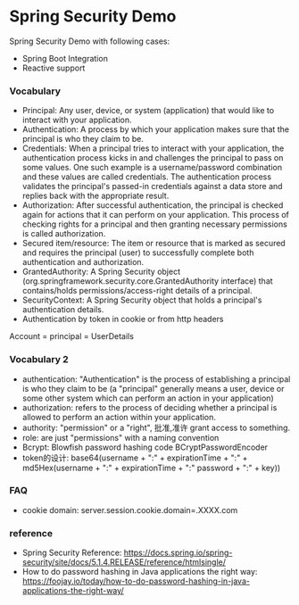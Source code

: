 Spring Security Demo
=============================

Spring Security Demo with following cases:

* Spring Boot Integration
* Reactive support

### Vocabulary

* Principal: Any user, device, or system (application) that would like to interact with your application.
* Authentication: A process by which your application makes sure that the principal is who they claim to be.
* Credentials: When a principal tries to interact with your application, the authentication process kicks in and challenges the principal to pass on some values. One such example is a username/password combination and these values are called credentials. The authentication process validates the principal's passed-in credentials against a data store and replies back with the appropriate result.
* Authorization: After successful authentication, the principal is checked again for actions that it can perform on your application. This process of checking rights for a principal and then granting necessary permissions is called authorization.
* Secured item/resource: The item or resource that is marked as secured and requires the principal (user) to successfully complete both authentication and authorization.
* GrantedAuthority: A Spring Security object (org.springframework.security.core.GrantedAuthority interface) that contains/holds permissions/access-right details of a principal.
* SecurityContext: A Spring Security object that holds a principal's authentication details.
* Authentication by token in cookie or from http headers

Account = principal = UserDetails 

### Vocabulary 2

* authentication:  "Authentication" is the process of establishing a principal is who they claim to be (a "principal" generally means a user, device or some other system which can perform an action in your application)
* authorization: refers to the process of deciding whether a principal is allowed to perform an action within your application.
* authority: "permission" or a "right", 批准,准许 grant access to something.
* role: are just "permissions" with a naming convention
* Bcrypt: Blowfish password hashing code  BCryptPasswordEncoder
* token的设计: base64(username + ":" + expirationTime + ":" + md5Hex(username + ":" + expirationTime + ":" password + ":" + key))

### FAQ

* cookie domain: server.session.cookie.domain=.XXXX.com

### reference

* Spring Security Reference: https://docs.spring.io/spring-security/site/docs/5.1.4.RELEASE/reference/htmlsingle/
* How to do password hashing in Java applications the right way: https://foojay.io/today/how-to-do-password-hashing-in-java-applications-the-right-way/ 
